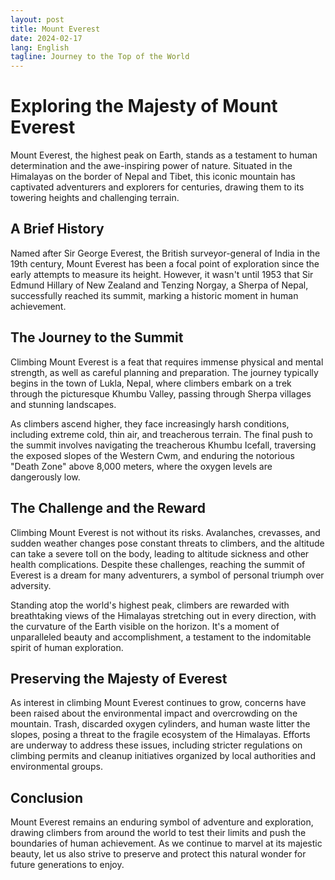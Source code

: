 ```yaml
---
layout: post
title: Mount Everest
date: 2024-02-17
lang: English
tagline: Journey to the Top of the World
---
```


# Exploring the Majesty of Mount Everest

Mount Everest, the highest peak on Earth, stands as a testament to human determination and the awe-inspiring power of nature. Situated in the Himalayas on the border of Nepal and Tibet, this iconic mountain has captivated adventurers and explorers for centuries, drawing them to its towering heights and challenging terrain.

## A Brief History

Named after Sir George Everest, the British surveyor-general of India in the 19th century, Mount Everest has been a focal point of exploration since the early attempts to measure its height. However, it wasn't until 1953 that Sir Edmund Hillary of New Zealand and Tenzing Norgay, a Sherpa of Nepal, successfully reached its summit, marking a historic moment in human achievement.

## The Journey to the Summit

Climbing Mount Everest is a feat that requires immense physical and mental strength, as well as careful planning and preparation. The journey typically begins in the town of Lukla, Nepal, where climbers embark on a trek through the picturesque Khumbu Valley, passing through Sherpa villages and stunning landscapes.

As climbers ascend higher, they face increasingly harsh conditions, including extreme cold, thin air, and treacherous terrain. The final push to the summit involves navigating the treacherous Khumbu Icefall, traversing the exposed slopes of the Western Cwm, and enduring the notorious "Death Zone" above 8,000 meters, where the oxygen levels are dangerously low.

## The Challenge and the Reward

Climbing Mount Everest is not without its risks. Avalanches, crevasses, and sudden weather changes pose constant threats to climbers, and the altitude can take a severe toll on the body, leading to altitude sickness and other health complications. Despite these challenges, reaching the summit of Everest is a dream for many adventurers, a symbol of personal triumph over adversity.

Standing atop the world's highest peak, climbers are rewarded with breathtaking views of the Himalayas stretching out in every direction, with the curvature of the Earth visible on the horizon. It's a moment of unparalleled beauty and accomplishment, a testament to the indomitable spirit of human exploration.

## Preserving the Majesty of Everest

As interest in climbing Mount Everest continues to grow, concerns have been raised about the environmental impact and overcrowding on the mountain. Trash, discarded oxygen cylinders, and human waste litter the slopes, posing a threat to the fragile ecosystem of the Himalayas. Efforts are underway to address these issues, including stricter regulations on climbing permits and cleanup initiatives organized by local authorities and environmental groups.

## Conclusion

Mount Everest remains an enduring symbol of adventure and exploration, drawing climbers from around the world to test their limits and push the boundaries of human achievement. As we continue to marvel at its majestic beauty, let us also strive to preserve and protect this natural wonder for future generations to enjoy.


